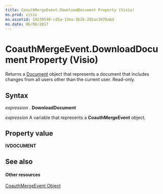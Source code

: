 ```yaml
---
title: CoauthMergeEvent.DownloadDocument Property (Visio)
ms.prod: visio
ms.assetid: 19239540-cd5a-13ea-3b26-282ac3676abd
ms.date: 06/08/2017
---
```



# CoauthMergeEvent.DownloadDocument Property (Visio)

Returns a [Document](Visio.Document.md) object that represents a document that includes changes from all users other than the current user. Read-only.


## Syntax

 _expression_ . **DownloadDocument**

 _expression_ A variable that represents a **CoauthMergeEvent** object.


## Property value

 **IVDOCUMENT**


## See also


#### Other resources


[CoauthMergeEvent Object](Visio.coauthmergeevent.md)


